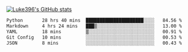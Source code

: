 [![Luke396's GitHub stats](https://github-readme-stats.vercel.app/api?username=luke396&show_icons=true&theme=synthwave&hide=stars)](https://github.com/anuraghazra/github-readme-stats)

<!--START_SECTION:waka-->

```txt
Python       28 hrs 40 mins  █████████████████████░░░░   84.56 %
Markdown     4 hrs 24 mins   ███▒░░░░░░░░░░░░░░░░░░░░░   13.00 %
YAML         18 mins         ▒░░░░░░░░░░░░░░░░░░░░░░░░   00.91 %
Git Config   10 mins         ░░░░░░░░░░░░░░░░░░░░░░░░░   00.53 %
JSON         8 mins          ░░░░░░░░░░░░░░░░░░░░░░░░░   00.43 %
```

<!--END_SECTION:waka-->

<!--
**luke396/luke396** is a ✨ _special_ ✨ repository because its `README.md` (this file) appears on your GitHub profile.

Here are some ideas to get you started:

- 🔭 I’m currently working on ...
- 🌱 I’m currently learning ...
- 👯 I’m looking to collaborate on ...
- 🤔 I’m looking for help with ...
- 💬 Ask me about ...
- 📫 How to reach me: ...
- 😄 Pronouns: ...
- ⚡ Fun fact: ...
-->

